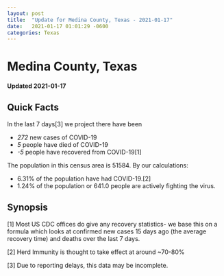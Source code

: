 ```yaml
---
layout: post
title:  "Update for Medina County, Texas - 2021-01-17"
date:   2021-01-17 01:01:29 -0600
categories: Texas
---
```


# Medina County, Texas
#### Updated 2021-01-17

## Quick Facts

In the last 7 days[3] we project there have been
- *272* new cases of COVID-19
- *5* people have died of COVID-19
- *-5* people have recovered from COVID-19[1]

The population in this census area is 51584. By our calculations:
- 6.31% of the population have had COVID-19.[2]
- 1.24% of the population or 641.0 people are actively fighting the virus.

## Synopsis




[1] Most US CDC offices do give any recovery statistics- we base this on a formula which looks at confirmed new cases
15 days ago (the average recovery time) and deaths over the last 7 days.

[2] Herd Immunity is thought to take effect at around ~70-80%

[3] Due to reporting delays, this data may be incomplete.
 
    